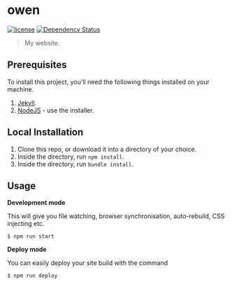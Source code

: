 # owen

[![license][license-image]][license-url] [![Dependency Status][dependencyci-image]][dependencyci-url]

> My website.

## Prerequisites

To install this project, you'll need the following things installed on your machine.

1. [Jekyll](http://jekyllrb.com/).
2. [NodeJS](http://nodejs.org) - use the installer.

## Local Installation

1. Clone this repo, or download it into a directory of your choice.
2. Inside the directory, run `npm install`.
3. Inside the directory, run `bundle install`.

## Usage

**Development mode**

This will give you file watching, browser synchronisation, auto-rebuild, CSS injecting etc.

```shell
$ npm run start
```

**Deploy mode**

You can easily deploy your site build with the command
```shell
$ npm run deploy
```


[license-image]: https://img.shields.io/badge/license-ISC-blue.svg
[license-url]: https://github.com/ow/owen/blob/master/LICENSE
[dependencyci-image]: https://dependencyci.com/github/ow/owen/badge
[dependencyci-url]: https://dependencyci.com/github/ow/owen
